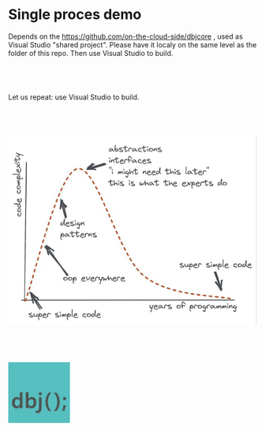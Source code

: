 # Single proces demo

Depends on the https://github.com/on-the-cloud-side/dbjcore , used as Visual Studio "shared project". Please have it localy on the same level as the folder of this repo.
Then use Visual Studio to build.

<h2>&nbsp;</h2>
Let us repeat: use Visual Studio to build.
<h2>&nbsp;</h2>

![Alt text](image.png)
<h2>&nbsp;</h2>

![Alt text](dbjlogo.png)